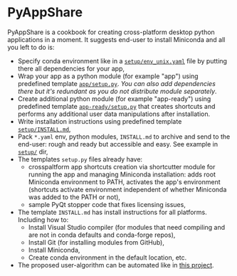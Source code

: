 # PyAppShare

PyAppShare is a cookbook for creating cross-platform desktop python applications in a moment. It suggests end-user to install Miniconda and all you left to do is:

* Specify conda environment like in a [`setup/env_unix.yaml`](template_app/setup/env_unix.yaml) file by putting there all dependencies for your app, 
* Wrap your app as a python module (for example "app") using predefined template [`app/setup.py`](template_app/app/setup.py). *You can also add dependencies there but it's redundant as you do not distribute module separately*.
* Create additional python module (for example "app-ready") using predefined template [`app-ready/setup.py`](template_app/app-ready/setup.py) that creates shortcuts and performs any additional user data manipulations after installation.
* Write installation instructions using predefined template [`setup/INSTALL.md`](template_app/setup/INSTALL.md),
* Pack `*.yaml` env, python modules, `INSTALL.md` to archive and send to the end-user: rough and ready but accessible and easy. See example in [`setup/`](template_app/setup) dir,
* The templates `setup.py` files already have:
  * crosspaltform app shortcuts creation via shortcutter module for running the app and managing Miniconda installation: adds root Miniconda environment to PATH, activates the app's environment (shortcuts activate environment independent of whether Miniconda was added to the PATH or not),
  * sample PyQt stopper code that fixes licensing issues,
* The template `INSTALL.md` has install instructions for all platforms. Including how to:
  * Install Visual Studio compiler (for modules that need compiling and are not in conda defaults and conda-forge repos),
  * Install Git (for installing modules from GitHub),
  * Install Miniconda,
  * Create conda environment in the default location, etc. 
* The proposed user-algorithm can be automated like in [this project](https://github.com/deto/Miniconda-Install).
